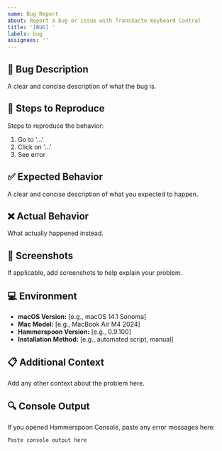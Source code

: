 ```yaml
---
name: Bug Report
about: Report a bug or issue with TransXacto Keyboard Control
title: '[BUG] '
labels: bug
assignees: ''
---
```


## 🐛 Bug Description

A clear and concise description of what the bug is.

## 🔄 Steps to Reproduce

Steps to reproduce the behavior:
1. Go to '...'
2. Click on '...'
3. See error

## ✅ Expected Behavior

A clear and concise description of what you expected to happen.

## ❌ Actual Behavior

What actually happened instead.

## 📸 Screenshots

If applicable, add screenshots to help explain your problem.

## 💻 Environment

- **macOS Version:** [e.g., macOS 14.1 Sonoma]
- **Mac Model:** [e.g., MacBook Air M4 2024]
- **Hammerspoon Version:** [e.g., 0.9.100]
- **Installation Method:** [e.g., automated script, manual]

## 📋 Additional Context

Add any other context about the problem here.

## 🔍 Console Output

If you opened Hammerspoon Console, paste any error messages here:

```
Paste console output here
```
